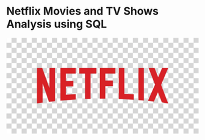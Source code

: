 # Netflix Movies and TV Shows Analysis using SQL

![Netflix logo](https://github.com/ChitraSatyaLahariPatnala/Netflix_Analysis_SQL_Project/blob/main/Netflix%20logo.png)
